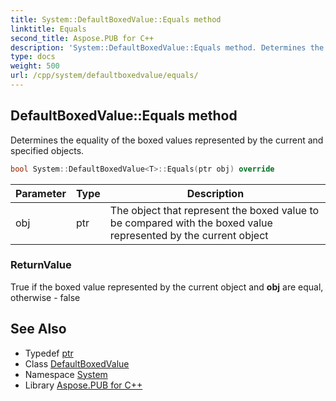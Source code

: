 ```yaml
---
title: System::DefaultBoxedValue::Equals method
linktitle: Equals
second_title: Aspose.PUB for C++
description: 'System::DefaultBoxedValue::Equals method. Determines the equality of the boxed values represented by the current and specified objects in C++.'
type: docs
weight: 500
url: /cpp/system/defaultboxedvalue/equals/
---
```

## DefaultBoxedValue::Equals method


Determines the equality of the boxed values represented by the current and specified objects.

```cpp
bool System::DefaultBoxedValue<T>::Equals(ptr obj) override
```


| Parameter | Type | Description |
| --- | --- | --- |
| obj | ptr | The object that represent the boxed value to be compared with the boxed value represented by the current object |

### ReturnValue

True if the boxed value represented by the current object and **obj** are equal, otherwise - false

## See Also

* Typedef [ptr](../../object/ptr/)
* Class [DefaultBoxedValue](../)
* Namespace [System](../../)
* Library [Aspose.PUB for C++](../../../)
